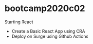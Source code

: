 # bootcamp2020c02
Starting React
* Create a Basic React App using CRA
* Deploy on Surge using Github Actions
